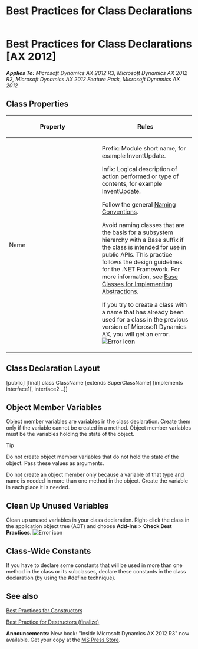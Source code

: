 ﻿---
title: Best Practices for Class Declarations
TOCTitle: Class Declarations
ms:assetid: c193e441-c405-4aa7-b965-e3da20989c65
ms:mtpsurl: https://msdn.microsoft.com/en-us/library/Aa864036(v=AX.60)
ms:contentKeyID: 35250086
ms.date: 05/18/2015
mtps_version: v=AX.60
---

# Best Practices for Class Declarations [AX 2012]


_**Applies To:** Microsoft Dynamics AX 2012 R3, Microsoft Dynamics AX 2012 R2, Microsoft Dynamics AX 2012 Feature Pack, Microsoft Dynamics AX 2012_

## Class Properties

<table>
<colgroup>
<col style="width: 50%" />
<col style="width: 50%" />
</colgroup>
<thead>
<tr class="header">
<th><p>Property</p></th>
<th><p>Rules</p></th>
</tr>
</thead>
<tbody>
<tr class="odd">
<td><p>Name</p></td>
<td><p>Prefix: Module short name, for example InventUpdate.</p>
<p>Infix: Logical description of action performed or type of contents, for example InventUpdate.</p>
<p>Follow the general <a href="naming-conventions.md">Naming Conventions</a>.</p>
<p>Avoid naming classes that are the basis for a subsystem hierarchy with a Base suffix if the class is intended for use in public APIs. This practice follows the design guidelines for the .NET Framework. For more information, see <a href="http://go.microsoft.com/fwlink/?linkid=202927">Base Classes for Implementing Abstractions</a>.</p>
<p>If you try to create a class with a name that has already been used for a class in the previous version of Microsoft Dynamics AX, you will get an error. <img src="images/Aa872655.ErrorIcon(AX.60).gif" title="Error icon" alt="Error icon" /></p></td>
</tr>
</tbody>
</table>


## Class Declaration Layout

\[public\] \[final\] class ClassName \[extends SuperClassName\] \[implements interface1\[, interface2 ..\]\]

## Object Member Variables

Object member variables are variables in the class declaration. Create them only if the variable cannot be created in a method. Object member variables must be the variables holding the state of the object.


> [!TIP]
> <P>Do not create object member variables that do not hold the state of the object. Pass these values as arguments.</P>
> <P>Do not create an object member only because a variable of that type and name is needed in more than one method in the object. Create the variable in each place it is needed. <SPAN id=rx81unusedvar></SPAN></P>



## Clean Up Unused Variables

Clean up unused variables in your class declaration. Right-click the class in the application object tree (AOT) and choose **Add-Ins** \> **Check Best Practices**. ![Error icon](images/Aa872655.ErrorIcon(AX.60).gif "Error icon")

## Class-Wide Constants

If you have to declare some constants that will be used in more than one method in the class or its subclasses, declare these constants in the class declaration (by using the \#define technique).

## See also

[Best Practices for Constructors](best-practices-for-constructors.md)

[Best Practice for Destructors (finalize)](best-practice-for-destructors-finalize.md)

  
**Announcements:** New book: "Inside Microsoft Dynamics AX 2012 R3" now available. Get your copy at the [MS Press Store](https://www.microsoftpressstore.com/store/inside-microsoft-dynamics-ax-2012-r3-9780735685109).

